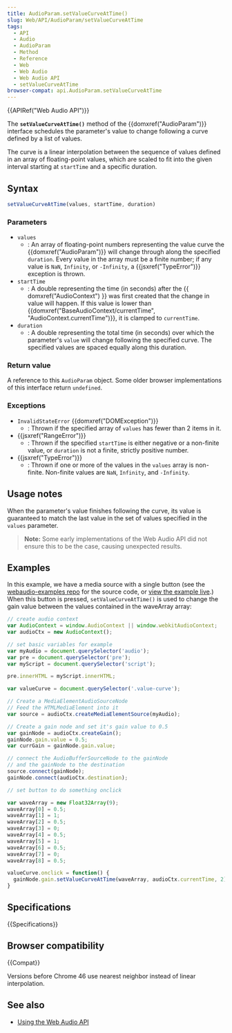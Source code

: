 ```yaml
---
title: AudioParam.setValueCurveAtTime()
slug: Web/API/AudioParam/setValueCurveAtTime
tags:
  - API
  - Audio
  - AudioParam
  - Method
  - Reference
  - Web
  - Web Audio
  - Web Audio API
  - setValueCurveAtTime
browser-compat: api.AudioParam.setValueCurveAtTime
---
```

{{APIRef("Web Audio API")}}

The
**`setValueCurveAtTime()`** method of the
{{domxref("AudioParam")}} interface schedules the parameter's value to change
following a curve defined by a list of values.

The curve is a linear
interpolation between the sequence of values defined in an array of floating-point
values, which are scaled to fit into the given interval starting at
`startTime` and a specific duration.

## Syntax

```js
setValueCurveAtTime(values, startTime, duration)
```

### Parameters

- `values`
  - : An array of floating-point numbers representing the value curve the
    {{domxref("AudioParam")}} will change through along the specified
    `duration`. Every value in the array must be a finite number; if any value
    is `NaN`, `Infinity`, or `-Infinity`, a {{jsxref("TypeError")}} exception is thrown.
- `startTime`
  - : A double representing the time (in seconds) after the {{ domxref("AudioContext") }}
    was first created that the change in value will happen. If this value is lower than
    {{domxref("BaseAudioContext/currentTime", "AudioContext.currentTime")}}, it is clamped to `currentTime`.
- `duration`
  - : A double representing the total time (in seconds) over which the parameter's
    `value` will change following the specified curve. The specified values are
    spaced equally along this duration.

### Return value

A reference to this `AudioParam` object. Some older browser implementations
of this interface return `undefined`.

### Exceptions

- `InvalidStateError` {{domxref("DOMException")}}
  - : Thrown if the specified array of `values` has fewer than 2 items in it.
- {{jsxref("RangeError")}}
  - : Thrown if the specified `startTime` is either negative or a non-finite value, or
    `duration` is not a finite, strictly positive number.
- {{jsxref("TypeError")}}
  - : Thrown if one or more of the values in the `values` array is non-finite. Non-finite
    values are `NaN`, `Infinity`, and `-Infinity`.

## Usage notes

When the parameter's value finishes following the curve, its value is guaranteed to
match the last value in the set of values specified in the `values`
parameter.

> **Note:** Some early implementations of the Web Audio API did not ensure
> this to be the case, causing unexpected results.

## Examples

In this example, we have a media source with a single button (see the [webaudio-examples repo](https://github.com/mdn/webaudio-examples/blob/master/audio-param/index.html) for the source code, or [view the example live](https://mdn.github.io/webaudio-examples/audio-param/).) When this button is pressed, `setValueCurveAtTime()` is used to
change the gain value between the values contained in the waveArray array:

```js
// create audio context
var AudioContext = window.AudioContext || window.webkitAudioContext;
var audioCtx = new AudioContext();

// set basic variables for example
var myAudio = document.querySelector('audio');
var pre = document.querySelector('pre');
var myScript = document.querySelector('script');

pre.innerHTML = myScript.innerHTML;

var valueCurve = document.querySelector('.value-curve');

// Create a MediaElementAudioSourceNode
// Feed the HTMLMediaElement into it
var source = audioCtx.createMediaElementSource(myAudio);

// Create a gain node and set it's gain value to 0.5
var gainNode = audioCtx.createGain();
gainNode.gain.value = 0.5;
var currGain = gainNode.gain.value;

// connect the AudioBufferSourceNode to the gainNode
// and the gainNode to the destination
source.connect(gainNode);
gainNode.connect(audioCtx.destination);

// set button to do something onclick

var waveArray = new Float32Array(9);
waveArray[0] = 0.5;
waveArray[1] = 1;
waveArray[2] = 0.5;
waveArray[3] = 0;
waveArray[4] = 0.5;
waveArray[5] = 1;
waveArray[6] = 0.5;
waveArray[7] = 0;
waveArray[8] = 0.5;

valueCurve.onclick = function() {
  gainNode.gain.setValueCurveAtTime(waveArray, audioCtx.currentTime, 2);
}
```

## Specifications

{{Specifications}}

## Browser compatibility

{{Compat}}

Versions before Chrome 46 use nearest neighbor instead of linear interpolation.

## See also

- [Using the Web Audio API](/en-US/docs/Web/API/Web_Audio_API/Using_Web_Audio_API)

